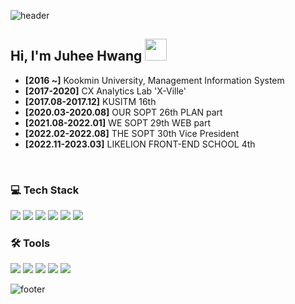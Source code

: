 
<!--
![header](https://capsule-render.vercel.app/api?type=waving&color=0:BBBCF8,100:EBB2FF&height=250&text=WELCOME%20TO&fontSize=45&fontAlignY=35&desc=My%20Space%20🚀%20&descSize=17&descAlignY=48&fontColor=FFFFFF&animation=fadeIn)
-->

![header](https://capsule-render.vercel.app/api?type=waving&color=0:B983FF,100:99FEFF)

<h2> Hi, I'm Juhee Hwang <img src="https://camo.githubusercontent.com/e8e7b06ecf583bc040eb60e44eb5b8e0ecc5421320a92929ce21522dbc34c891/68747470733a2f2f6d656469612e67697068792e636f6d2f6d656469612f6876524a434c467a6361737252346961377a2f67697068792e676966" width="35" data-canonical-src="https://media.giphy.com/media/hvRJCLFzcasrR4ia7z/giphy.gif" style="max-width: 100%;" /> </h2>

- **[2016 ~]** Kookmin University, Management Information System
- **[2017-2020]** CX Analytics Lab 'X-Ville'
- **[2017.08-2017.12]** KUSITM 16th
- **[2020.03-2020.08]** OUR SOPT 26th PLAN part
- **[2021.08-2022.01]** WE SOPT 29th WEB part
- **[2022.02-2022.08]** THE SOPT 30th Vice President
- **[2022.11-2023.03]** LIKELION FRONT-END SCHOOL 4th


<br>

<h3>💻 Tech Stack</h3>
<span>
<img src="https://img.shields.io/badge/-JavaScript-%23F7DF1E?style=for-the-badge&logo=JavaScript&logoColor=black">
<img src="https://img.shields.io/badge/-TypeScript-%233178C6?style=for-the-badge&logo=TypeScript&logoColor=black">
<img src="https://img.shields.io/badge/-React-%2361DAFB?style=for-the-badge&logo=React&logoColor=black">
<img src="https://img.shields.io/badge/-HTML-%23E34F26?style=for-the-badge&logo=HTML5&logoColor=black">
<img src="https://img.shields.io/badge/-CSS-%231572B6?style=for-the-badge&logo=CSS3&logoColor=black">
<img src="https://img.shields.io/badge/-Python-%233776AB?style=for-the-badge&logo=Python&logoColor=black">
</span>



<h3>🛠 Tools</h3>
<span>
<img src="https://img.shields.io/badge/-Notion-%23000000?style=for-the-badge&logo=Notion&logoColor=white">
<img src="https://img.shields.io/badge/-Figma-%23F24E1E?style=for-the-badge&logo=Slack&logoColor=white">
<img src="https://img.shields.io/badge/-Adobe-%23FF0000?style=for-the-badge&logo=Adobe&logoColor=white">
<img src="https://img.shields.io/badge/-Slack-%234A154B?style=for-the-badge&logo=Slack&logoColor=white">
<img src="https://img.shields.io/badge/-Jira-%230052CC?style=for-the-badge&logo=Jira Software&logoColor=white">
</span>


<br> 

![footer](https://capsule-render.vercel.app/api?section=footer&type=waving&color=0:B983FF,100:99FEFF)
          


<!--
**Juhee-Hwang/Juhee-Hwang** is a ✨ _special_ ✨ repository because its `README.md` (this file) appears on your GitHub profile.

Here are some ideas to get you started:

- 🔭 I’m currently working on ...
- 🌱 I’m currently learning ...
- 👯 I’m looking to collaborate on ...
- 🤔 I’m looking for help with ...
- 💬 Ask me about ...
- 📫 How to reach me: ...
- 😄 Pronouns: ...
- ⚡ Fun fact: ...
-->
